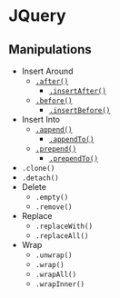 # JQuery
## Manipulations
- Insert Around
    - [`.after()`](jq-after.html)
        - [`.insertAfter()`](jq-insert-after.html)
    - [`.before()`](jq-before.html)
        - [`.insertBefore()`](jq-insert-before.html)
- Insert Into
    - [`.append()`](jq-append.html)
        - [`.appendTo()`](jq-append-to.html)
    - [`.prepend()`](jq-prepend.html)
        - [`.prependTo()`](jq-prepend-to.html)
- `.clone()`
- `.detach()`
- Delete
    - `.empty()`
    - `.remove()`
- Replace
    - `.replaceWith()`
    - `.replaceAll()`
- Wrap
    - `.unwrap()`
    - `.wrap()`
    - `.wrapAll()`
    - `.wrapInner()`